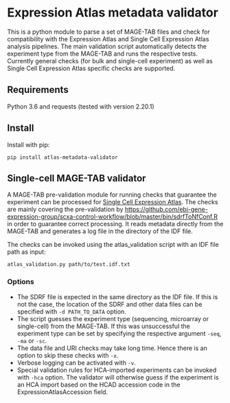 # Expression Atlas metadata validator

This is a python module to parse a set of MAGE-TAB files and check for compatibility with the Expression Atlas and Single Cell Expression Atlas analysis pipelines. The main validation script automatically detects the experiment type from the MAGE-TAB and runs the respective tests. Currently general checks (for bulk and single-cell experiment) as well as Single Cell Expression Atlas specific checks are supported. 

## Requirements

Python 3.6 and requests (tested with version 2.20.1)


## Install

Install with pip:
```
pip install atlas-metadata-validator
```

## Single-cell MAGE-TAB validator

A MAGE-TAB pre-validation module for running checks that guarantee the experiment can be processed for [Single Cell Expression Atlas](https://www.ebi.ac.uk/gxa/sc/home). The checks are mainly covering the pre-validation by https://github.com/ebi-gene-expression-group/scxa-control-workflow/blob/master/bin/sdrfToNfConf.R in order to guarantee correct processing. It reads metadata directly from the MAGE-TAB and generates a log file in the directory of the IDF file.

The checks can be invoked using the atlas_validation script with an IDF file path as input:
```
atlas_validation.py path/to/test.idf.txt 
```

### Options
- The SDRF file is expected in the same directory as the IDF file. If this is not the case, the location of the SDRF and other data files can be specified with `-d PATH_TO_DATA` option.
- The script guesses the experiment type (sequencing, microarray or single-cell) from the MAGE-TAB. If this was unsuccessful the experiment type can be set by specifying the respective argument `-seq`, `-ma` or `-sc`. 
- The data file and URI checks may take long time. Hence there is an option to skip these checks with `-x`.
- Verbose logging can be activated with `-v`.
- Special validation rules for HCA-imported experiments can be invoked with `-hca` option. The validator will otherwise guess if the experiment is an HCA import based on the HCAD accession code in the ExpressionAtlasAccession field. 
